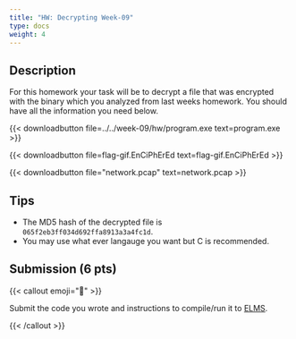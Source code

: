```yaml
---
title: "HW: Decrypting Week-09"
type: docs
weight: 4
---
```


## Description

For this homework your task will be to decrypt a file that was encrypted with
the binary which you analyzed from last weeks homework. You should have all the
information you need below.

{{< downloadbutton file=../../week-09/hw/program.exe text=program.exe >}}

{{< downloadbutton file=flag-gif.EnCiPhErEd text=flag-gif.EnCiPhErEd >}}

{{< downloadbutton file="network.pcap" text=network.pcap >}}

## Tips

- The MD5 hash of the decrypted file is `065f2eb3ff034d692ffa8913a3a4fc1d`.
- You may use what ever langauge you want but C is recommended.

## Submission (6 pts)

{{< callout emoji="📝" >}}

Submit the code you wrote and instructions to compile/run it to
[ELMS](https://umd.instructure.com/courses/1374508/assignments).

{{< /callout >}}
